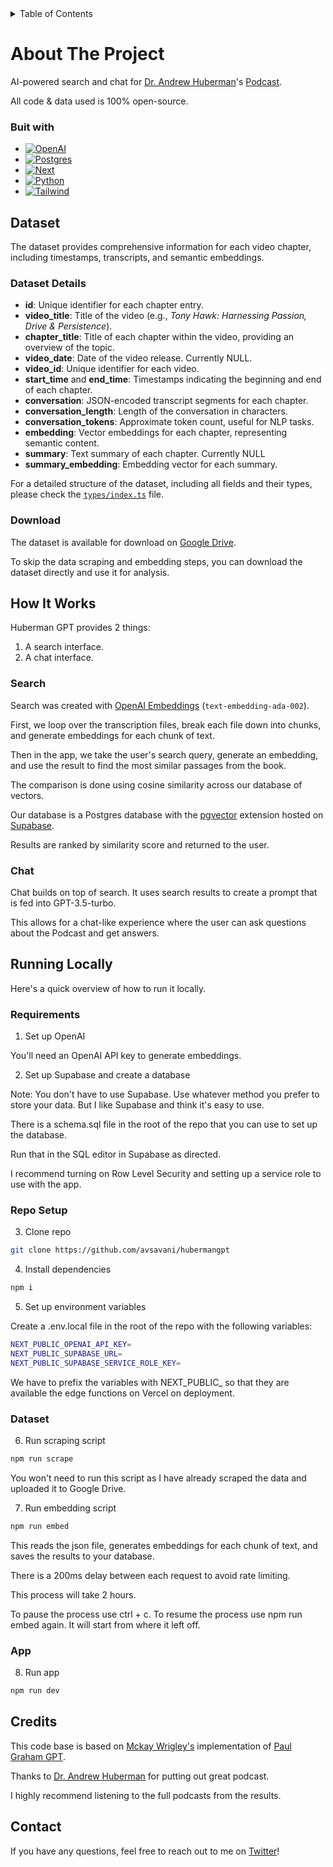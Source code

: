 
<!-- TABLE OF CONTENTS -->
<details>
  <summary>Table of Contents</summary>
  <ol>
    <li>
      <a href="#about-the-project">About The Project</a>
      <ul>
        <li><a href="#built-with">Built With</a></li>
      </ul>
    </li>
    <li>
      <a href="#getting-started">Getting Started</a>
      <ul>
        <li><a href="#prerequisites">Prerequisites</a></li>
        <li><a href="#installation">Installation</a></li>
      </ul>
    </li>
    <li><a href="#usage">Usage</a></li>
    <li><a href="#roadmap">Roadmap</a></li>
    <li><a href="#dataset">Dataset</a></li>
    <li><a href="#contributing">Contributing</a></li>
    <li><a href="#license">License</a></li>
    <li><a href="#contact">Contact</a></li>
    <li><a href="#acknowledgments">Acknowledgments</a></li>
  </ol>
</details>

# About The Project

AI-powered search and chat for [Dr. Andrew Huberman](https://twitter.com/hubermanlab)'s [Podcast](http://hubermanlab.com).

All code & data used is 100% open-source.

### Buit with 

* [![OpenAI][OpenAI]][OpenAI-url]
* [![Postgres][Postgres]][Postgres-url]
* [![Next][Next.js]][Next-url]
* [![Python][Python]][Python-url]
* [![Tailwind][Tailwind]][Tailwind-url]

## Dataset

The dataset provides comprehensive information for each video chapter, including timestamps, transcripts, and semantic embeddings.

### Dataset Details

- **id**: Unique identifier for each chapter entry.
- **video_title**: Title of the video (e.g., *Tony Hawk: Harnessing Passion, Drive & Persistence*).
- **chapter_title**: Title of each chapter within the video, providing an overview of the topic.
- **video_date**: Date of the video release. Currently NULL.
- **video_id**: Unique identifier for each video.
- **start_time** and **end_time**: Timestamps indicating the beginning and end of each chapter.
- **conversation**: JSON-encoded transcript segments for each chapter.
- **conversation_length**: Length of the conversation in characters.
- **conversation_tokens**: Approximate token count, useful for NLP tasks.
- **embedding**: Vector embeddings for each chapter, representing semantic content.
- **summary**: Text summary of each chapter. Currently NULL
- **summary_embedding**: Embedding vector for each summary. 
  
For a detailed structure of the dataset, including all fields and their types, please check the [`types/index.ts`](./types/index.ts) file.

### Download

The dataset is available for download on [Google Drive](https://drive.google.com/file/d/1iAoAo9Rx1WzcX7WFIDPwEUXbnA4f5Gg3/view?usp=sharing).

To skip the data scraping and embedding steps, you can download the dataset directly and use it for analysis.

## How It Works

Huberman GPT provides 2 things:

1. A search interface.
2. A chat interface.

### Search

Search was created with [OpenAI Embeddings](https://platform.openai.com/docs/guides/embeddings) (`text-embedding-ada-002`).

First, we loop over the transcription files, break each file down into chunks, and generate embeddings for each chunk of text.

Then in the app, we take the user's search query, generate an embedding, and use the result to find the most similar passages from the book.

The comparison is done using cosine similarity across our database of vectors.

Our database is a Postgres database with the [pgvector](https://github.com/pgvector/pgvector) extension hosted on [Supabase](https://supabase.com/).

Results are ranked by similarity score and returned to the user.

### Chat

Chat builds on top of search. It uses search results to create a prompt that is fed into GPT-3.5-turbo.

This allows for a chat-like experience where the user can ask questions about the Podcast and get answers.

## Running Locally

Here's a quick overview of how to run it locally.

### Requirements

1. Set up OpenAI

You'll need an OpenAI API key to generate embeddings.

2. Set up Supabase and create a database

Note: You don't have to use Supabase. Use whatever method you prefer to store your data. But I like Supabase and think it's easy to use.

There is a schema.sql file in the root of the repo that you can use to set up the database.

Run that in the SQL editor in Supabase as directed.

I recommend turning on Row Level Security and setting up a service role to use with the app.

### Repo Setup

3. Clone repo

```bash
git clone https://github.com/avsavani/hubermangpt
```

4. Install dependencies

```bash
npm i
```

5. Set up environment variables

Create a .env.local file in the root of the repo with the following variables:

```bash
NEXT_PUBLIC_OPENAI_API_KEY=
NEXT_PUBLIC_SUPABASE_URL=
NEXT_PUBLIC_SUPABASE_SERVICE_ROLE_KEY=
```

We have to prefix the variables with NEXT_PUBLIC_ so that they are available the edge functions on Vercel on deployment.

### Dataset

6. Run scraping script

```bash
npm run scrape
```

You won't need to run this script as I have already scraped the data and uploaded it to Google Drive.

7. Run embedding script

```bash
npm run embed
```

This reads the json file, generates embeddings for each chunk of text, and saves the results to your database.

There is a 200ms delay between each request to avoid rate limiting.

This process will take 2 hours.

To pause the process use ctrl + c. 
To resume the process use npm run embed again. It will start from where it left off.

### App

8. Run app

```bash
npm run dev
```

## Credits

This code base is based on [Mckay Wrigley's](https://twitter.com/mckaywrigley) implementation of [Paul Graham GPT](https://github.com/mckaywrigley/paul-graham-gpt).

Thanks to [Dr. Andrew Huberman](https://twitter.com/paulg) for putting out great podcast.

I highly recommend listening to the full podcasts from the results.

## Contact

If you have any questions, feel free to reach out to me on [Twitter](https://twitter.com/ashishsavani1)!

<!-- MARKDOWN LINKS & IMAGES -->
[Next.js]: https://img.shields.io/badge/next.js-000000?style=for-the-badge&logo=nextdotjs&logoColor=white
[Next-url]: https://nextjs.org/
[Supabase]: https://img.shields.io/badge/Supabase-000000?style=for-the-badge&logo=supabase&logoColor=white
[Supabase-url]: https://supabase.io
[OpenAI]: https://img.shields.io/badge/OpenAI-000000?style=for-the-badge&logo=openai&logoColor=white
[OpenAI-url]: https://openai.com
[Vercel]: https://img.shields.io/badge/vercel-000000?style=for-the-badge&logo=vercel&logoColor=white
[Vercel-url]: https://vercel.com
[Postgres]: https://img.shields.io/badge/PostgreSQL-316192?style=for-the-badge&logo=postgresql&logoColor=white
[Postgres-url]: https://www.postgresql.org
[Python]: https://img.shields.io/badge/Python-3776AB?style=for-the-badge&logo=python&logoColor=white
[Python-url]: https://www.python.org
[Tailwind]: https://img.shields.io/badge/Tailwind_CSS-38B2AC?style=for-the-badge&logo=tailwind-css&logoColor=white
[Tailwind-url]: https://tailwindcss.com

